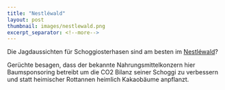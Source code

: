 ```yaml
---
title: "Nestléwald"
layout: post
thumbnail: images/nestlewald.png
excerpt_separator: <!--more-->
---
```


Die Jagdaussichten für Schoggiosterhasen sind am besten im [Nestléwald](https://s.geo.admin.ch/aoz9o13m71ya)?

Gerüchte besagen, dass der bekannte Nahrungsmittelkonzern hier Baumsponsoring betreibt um die CO2 Bilanz seiner Schoggi zu verbessern und statt heimischer Rottannen heimlich Kakaobäume anpflanzt.
<!--more-->
